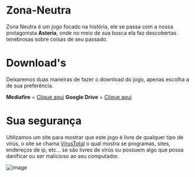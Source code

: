 # Zona-Neutra

Zona Neutra é um jogo focado na história, ele se passa com a nossa protagonista **Asteria**, onde 
no meio de sua busca ela faz descobertas tenebrosas sobre coisas de seu passado.





# Download's
Deixaremos duas maneiras de fazer o download do jogo, apenas escolha a de sua preferência.

**Mediafire** = [Clique aqui](https://www.mediafire.com/file/02txpgjdrbbioqs/Zona_Neutra_-_Projeto_Final.zip/file)
**Google Drive** = [Clique aqui](https://drive.google.com/file/d/1FAiT79YzztyzAkbrlqXqPxiCKVaaFV4H/view?usp=sharing)


# Sua segurança
Utilizamos um site para mostrar que este jogo é livre de qualquer tipo de virús, o site se chama [VirusTotal](https://www.virustotal.com/gui/) o qual mostra se programas, sites, endereços de ip, etc... se são livres de virús ou possuem algo que possa danificar ou ser malicioso ao seu computador.

![image](https://user-images.githubusercontent.com/84259647/118387476-1c385180-b5f5-11eb-9d35-32305d12e792.png)



